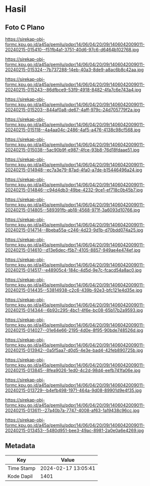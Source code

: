 # Hasil

## Foto C Plano

https://sirekap-obj-formc.kpu.go.id/a45a/pemilu/pdpr/14/06/04/20/09/1406042009011-20240215-015410--f51fb4a1-3751-40d6-97c6-d6464b102768.jpg

https://sirekap-obj-formc.kpu.go.id/a45a/pemilu/pdpr/14/06/04/20/09/1406042009011-20240215-015324--7b737288-14eb-40a3-8de9-a8ac6b8c42aa.jpg

https://sirekap-obj-formc.kpu.go.id/a45a/pemilu/pdpr/14/06/04/20/09/1406042009011-20240215-015243--86dfbce9-53f9-4918-8482-4fa7c6e743a4.jpg

https://sirekap-obj-formc.kpu.go.id/a45a/pemilu/pdpr/14/06/04/20/09/1406042009011-20240215-015203--844af0a8-de67-4aff-979c-24d705779f2a.jpg

https://sirekap-obj-formc.kpu.go.id/a45a/pemilu/pdpr/14/06/04/20/09/1406042009011-20240215-015118--4a4aa04c-2486-4af5-a476-4138c98cf568.jpg

https://sirekap-obj-formc.kpu.go.id/a45a/pemilu/pdpr/14/06/04/20/09/1406042009011-20240215-015038--5ac90b9f-e987-4fce-93b8-76d18fdaae51.jpg

https://sirekap-obj-formc.kpu.go.id/a45a/pemilu/pdpr/14/06/04/20/09/1406042009011-20240215-014948--ec7a3e79-87ad-4fa0-a7de-b15446496a24.jpg

https://sirekap-obj-formc.kpu.go.id/a45a/pemilu/pdpr/14/06/04/20/09/1406042009011-20240215-014846--c94d4db3-49be-4232-9ce1-ef718c0b45b7.jpg

https://sirekap-obj-formc.kpu.go.id/a45a/pemilu/pdpr/14/06/04/20/09/1406042009011-20240215-014805--589391fb-ab18-4568-971f-3a6093d10766.jpg

https://sirekap-obj-formc.kpu.go.id/a45a/pemilu/pdpr/14/06/04/20/09/1406042009011-20240215-014714--8beba55a-c246-4d23-9d1b-d70bdd074a25.jpg

https://sirekap-obj-formc.kpu.go.id/a45a/pemilu/pdpr/14/06/04/20/09/1406042009011-20240215-014610--d13e6dec-f5b7-4105-8857-949ae4e474ef.jpg

https://sirekap-obj-formc.kpu.go.id/a45a/pemilu/pdpr/14/06/04/20/09/1406042009011-20240215-014517--e48905c4-184c-4d5d-9e7c-fcacd54a8ac0.jpg

https://sirekap-obj-formc.kpu.go.id/a45a/pemilu/pdpr/14/06/04/20/09/1406042009011-20240215-014435--53814938-c2c6-439b-92e3-bfc121e4d35e.jpg

https://sirekap-obj-formc.kpu.go.id/a45a/pemilu/pdpr/14/06/04/20/09/1406042009011-20240215-014344--6b92c295-4bc1-4f6e-bc08-65b17b2a9593.jpg

https://sirekap-obj-formc.kpu.go.id/a45a/pemilu/pdpr/14/06/04/20/09/1406042009011-20240215-014027--01e64e66-2195-4d0e-8f95-90bde748526d.jpg

https://sirekap-obj-formc.kpu.go.id/a45a/pemilu/pdpr/14/06/04/20/09/1406042009011-20240215-013942--0a5f5aa7-d0d5-4e3e-bad4-42feb890725b.jpg

https://sirekap-obj-formc.kpu.go.id/a45a/pemilu/pdpr/14/06/04/20/09/1406042009011-20240215-013845--8fea9026-1ed0-4c2d-98d4-eefb741fa06e.jpg

https://sirekap-obj-formc.kpu.go.id/a45a/pemilu/pdpr/14/06/04/20/09/1406042009011-20240215-013729--b4efb498-1971-464a-9d08-89901d9e4f35.jpg

https://sirekap-obj-formc.kpu.go.id/a45a/pemilu/pdpr/14/06/04/20/09/1406042009011-20240215-013611--27a40b7a-7747-4008-af63-1a19438c96cc.jpg

https://sirekap-obj-formc.kpu.go.id/a45a/pemilu/pdpr/14/06/04/20/09/1406042009011-20240215-013453--5480d951-bee3-49ac-8981-2a0e0a6e4269.jpg


## Metadata

| Key        | Value               |
| ---------- | ------------------- |
| Time Stamp | 2024-02-17 13:05:41 |
| Kode Dapil | 1401                |



